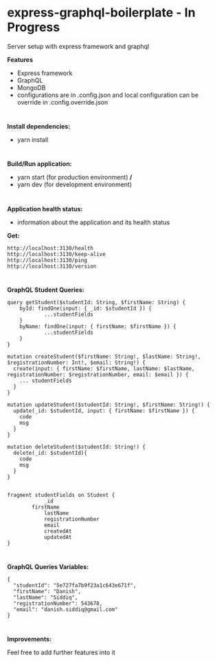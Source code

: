 # express-graphql-boilerplate - In Progress
Server setup with express framework and graphql

**Features**
* Express framework
* GraphQL
* MongoDB 
* configurations are in .config.json and local configuration can be override in .config.override.json

#
**Install dependencies:**
* yarn install

#
**Build/Run application:**
* yarn start (for production environment) **/**
* yarn dev (for development environment)

#
**Application health status:**
* information about the application and its health status

**Get:**
```
http://localhost:3130/health
http://localhost:3130/keep-alive
http://localhost:3130/ping
http://localhost:3130/version
```

#
**GraphQL Student Queries:**

```
query getStudent($studentId: String, $firstName: String) {
    byId: findOne(input: { _id: $studentId }) {
    		...studentFields
  	}
  	byName: findOne(input: { firstName: $firstName }) {
    		...studentFields
    }
}

mutation createStudent($firstName: String!, $lastName: String!, $registrationNumber: Int!, $email: String!) {
  create(input: { firstName: $firstName, lastName: $lastName, registrationNumber: $registrationNumber, email: $email }) {
    ... studentFields
  }
}

mutation updateStudent($studentId: String!, $firstName: String!) {
  update(_id: $studentId, input: { firstName: $firstName }) {
    code
    msg
  }
}

mutation deleteStudent($studentId: String!) {
  delete(_id: $studentId){
    code
    msg
  }
}


fragment studentFields on Student {
  			_id
        firstName
    		lastName
    		registrationNumber
    		email
		    createdAt
    		updatedAt
}
```

#
**GraphQL Queries Variables:**
```
{
  "studentId": "5e727fa7b9f23a1c643e671f",
  "firstName": "Danish",
  "lastName": "Siddiq",
  "registrationNumber": 543678,
  "email": "danish.siddiq@gmail.com"
}
```

#
**Improvements:**

Feel free to add further features into it

